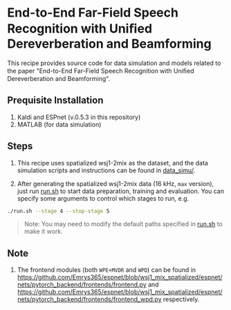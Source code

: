 # End-to-End Far-Field Speech Recognition with Uniﬁed Dereverberation and Beamforming

This recipe provides source code for data simulation and models related to the paper "End-to-End Far-Field Speech Recognition with Uniﬁed Dereverberation and Beamforming".

## Prequisite Installation
1. Kaldi and ESPnet (v.0.5.3 in this repository)
2. MATLAB (for data simulation)

## Steps
1. This recipe uses spatialized wsj1-2mix as the dataset, and the data simulation scripts and instructions can be found in [data_simu/](https://github.com/Emrys365/espnet/blob/wsj1_mix_spatialized/egs/wsj1_mix_spatialized/asr1/data_simu).

2. After generating the spatialized wsj1-2mix data (16 kHz, `max` version), just run [run.sh](https://github.com/Emrys365/espnet/blob/wsj1_mix_spatialized/egs/wsj1_mix_spatialized/asr1/run.sh) to start data preparation, training and evaluation. You can specify some arguments to control which stages to run, e.g.
```bash
./run.sh --stage 4 --stop-stage 5
```

> Note: You may need to modify the default paths specified in [run.sh](https://github.com/Emrys365/espnet/blob/wsj1_mix_spatialized/egs/wsj1_mix_spatialized/asr1/run.sh) to make it work.

## Note
1. The frontend modules (both `WPE+MVDR` and `WPD`) can be found in https://github.com/Emrys365/espnet/blob/wsj1_mix_spatialized/espnet/nets/pytorch_backend/frontends/frontend.py and https://github.com/Emrys365/espnet/blob/wsj1_mix_spatialized/espnet/nets/pytorch_backend/frontends/frontend_wpd.py respectively.